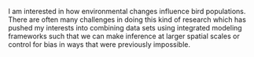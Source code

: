 I am interested in how environmental changes influence bird populations. There are often many challenges in doing this kind of research which has pushed my interests into combining data sets using integrated modeling frameworks such that we can make inference at larger spatial scales or control for bias in ways that were previously impossible.
